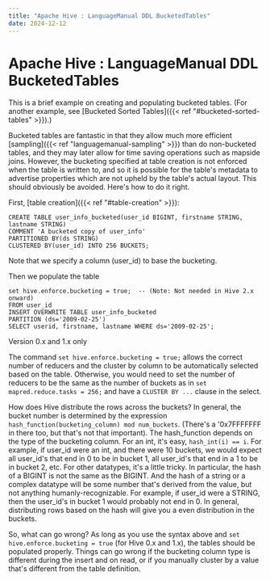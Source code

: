 ```yaml
---
title: "Apache Hive : LanguageManual DDL BucketedTables"
date: 2024-12-12
---
```


# Apache Hive : LanguageManual DDL BucketedTables

This is a brief example on creating and populating bucketed tables. (For another example, see [Bucketed Sorted Tables]({{< ref "#bucketed-sorted-tables" >}}).)

Bucketed tables are fantastic in that they allow much more efficient [sampling]({{< ref "languagemanual-sampling" >}}) than do non-bucketed tables, and they may later allow for time saving operations such as mapside joins. However, the bucketing specified at table creation is not enforced when the table is written to, and so it is possible for the table's metadata to advertise properties which are not upheld by the table's actual layout. This should obviously be avoided. Here's how to do it right.

First, [table creation]({{< ref "#table-creation" >}}):

```
CREATE TABLE user_info_bucketed(user_id BIGINT, firstname STRING, lastname STRING)
COMMENT 'A bucketed copy of user_info'
PARTITIONED BY(ds STRING)
CLUSTERED BY(user_id) INTO 256 BUCKETS;

```

Note that we specify a column (user_id) to base the bucketing.

Then we populate the table

```
set hive.enforce.bucketing = true;  -- (Note: Not needed in Hive 2.x onward)
FROM user_id
INSERT OVERWRITE TABLE user_info_bucketed
PARTITION (ds='2009-02-25')
SELECT userid, firstname, lastname WHERE ds='2009-02-25';

```

Version 0.x and 1.x only

The command `set hive.enforce.bucketing = true;` allows the correct number of reducers and the cluster by column to be automatically selected based on the table. Otherwise, you would need to set the number of reducers to be the same as the number of buckets as in `set mapred.reduce.tasks = 256;` and have a `CLUSTER BY ...` clause in the select.

How does Hive distribute the rows across the buckets? In general, the bucket number is determined by the expression `hash_function(bucketing_column) mod num_buckets`. (There's a '0x7FFFFFFF in there too, but that's not that important). The hash_function depends on the type of the bucketing column. For an int, it's easy, `hash_int(i) == i`. For example, if user_id were an int, and there were 10 buckets, we would expect all user_id's that end in 0 to be in bucket 1, all user_id's that end in a 1 to be in bucket 2, etc. For other datatypes, it's a little tricky. In particular, the hash of a BIGINT is not the same as the BIGINT. And the hash of a string or a complex datatype will be some number that's derived from the value, but not anything humanly-recognizable. For example, if user_id were a STRING, then the user_id's in bucket 1 would probably not end in 0. In general, distributing rows based on the hash will give you a even distribution in the buckets.

So, what can go wrong? As long as you use the syntax above and `set hive.enforce.bucketing = true` (for Hive 0.x and 1.x), the tables should be populated properly. Things can go wrong if the bucketing column type is different during the insert and on read, or if you manually cluster by a value that's different from the table definition.

 

 

